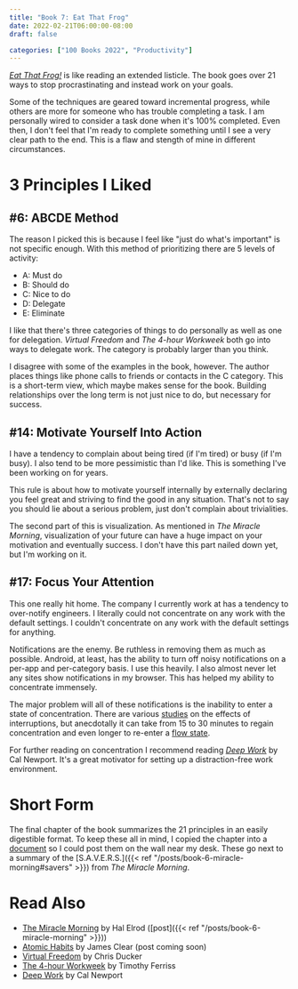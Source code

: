 ```yaml
---
title: "Book 7: Eat That Frog"
date: 2022-02-21T06:00:00-08:00
draft: false

categories: ["100 Books 2022", "Productivity"]
---
```


*[Eat That Frog!](https://smile.amazon.com/dp/162656941X/)*
is like reading an extended listicle. The book goes over 21 ways to stop
procrastinating and instead work on your goals.

Some of the techniques are geared toward incremental progress, while others are
more for someone who has trouble completing a task. I am personally wired to
consider a task done when it's 100% completed. Even then, I don't feel that I'm
ready to complete something until I see a very clear path to the end. This is a
flaw and stength of mine in different circumstances.

# 3 Principles I Liked

## #6: ABCDE Method

The reason I picked this is because I feel like "just do what's important" is not
specific enough. With this method of prioritizing there are 5 levels of activity:

* A: Must do
* B: Should do
* C: Nice to do
* D: Delegate
* E: Eliminate

I like that there's three categories of things to do personally as well as one
for delegation. *Virtual Freedom* and *The 4-hour Workweek* both go into ways to
delegate work. The category is probably larger than you think.

I disagree with some of the examples in the book, however. The author places
things like phone calls to friends or contacts in the C category. This is a
short-term view, which maybe makes sense for the book. Building relationships
over the long term is not just nice to do, but necessary for success.

## #14: Motivate Yourself Into Action

I have a tendency to complain about being tired (if I'm tired) or busy (if I'm
busy). I also tend to be more pessimistic than I'd like. This is something I've
been working on for years.

This rule is about how to motivate yourself internally by externally declaring
you feel great and striving to find the good in any situation. That's not to say
you should lie about a serious problem, just don't complain about trivialities.

The second part of this is visualization. As mentioned in *The Miracle Morning*,
visualization of your future can have a huge impact on your motivation and
eventually success. I don't have this part nailed down yet, but I'm working on
it.

## #17: Focus Your Attention

This one really hit home. The company I currently work at has a tendency to
over-notify engineers. I literally could not concentrate on any work with the
default settings. I couldn't concentrate on any work with the default settings
for anything.

Notifications are the enemy. Be ruthless in removing them as much as possible.
Android, at least, has the ability to turn off noisy notifications on a per-app
and per-category basis. I use this heavily. I also almost never let any sites
show notifications in my browser. This has helped my ability to concentrate
immensely.

The major problem will all of these notifications is the inability to enter a
state of concentration. There are various
[studies](https://link.springer.com/chapter/10.1007/978-1-4842-4221-6_9)
on the effects of interruptions, but anecdotally it can take from 15 to 30 minutes
to regain concentration and even longer to re-enter a
[flow state](https://en.wikipedia.org/wiki/Flow_(psychology)).

For further reading on concentration I recommend reading
*[Deep Work](https://smile.amazon.com/dp/1455586692/)*
by Cal Newport. It's a great motivator for setting up a distraction-free work
environment.

# Short Form

The final chapter of the book summarizes the 21 principles in an easily digestible
format. To keep these all in mind, I copied the chapter into a
[document](https://drive.google.com/file/d/1GgZqxRcCsuRbUKZbKK46U-mQfGnXiRes/view?usp=sharing)
so I could post them on the wall near my desk. These go next to a summary of the
[S.A.V.E.R.S.]({{< ref "/posts/book-6-miracle-morning#savers" >}})
from *The Miracle Morning*.

# Read Also

* [The Miracle Morning](https://smile.amazon.com/dp/0979019710/)
  by Hal Elrod ([post]({{< ref "/posts/book-6-miracle-morning" >}}))
* [Atomic Habits](https://smile.amazon.com/dp/0735211299/)
  by James Clear (post coming soon)
* [Virtual Freedom](https://smile.amazon.com/dp/1939529743/)
  by Chris Ducker
* [The 4-hour Workweek](https://smile.amazon.com/dp/0307465357/)
  by Timothy Ferriss
* [Deep Work](https://smile.amazon.com/dp/1455586692/)
  by Cal Newport
